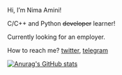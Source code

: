 Hi, I’m Nima Amini!

C/C++ and Python ~~developer~~ learner!

Currently looking for an employer.

How to reach me? [twitter](https://twitter.com/vlnahp), [telegram](https://t.me/vlnahp)

<!---
vlnahp/vlnahp is a ✨ special ✨ repository because its `README.md` (this file) appears on your GitHub profile.
You can click the Preview link to take a look at your changes.
--->
[![Anurag's GitHub stats](https://github-readme-stats.vercel.app/api?username=vlnahp&hide=contribs,prs,issues&theme=vision-friendly-dark)](https://github.com/anuraghazra/github-readme-stats)
